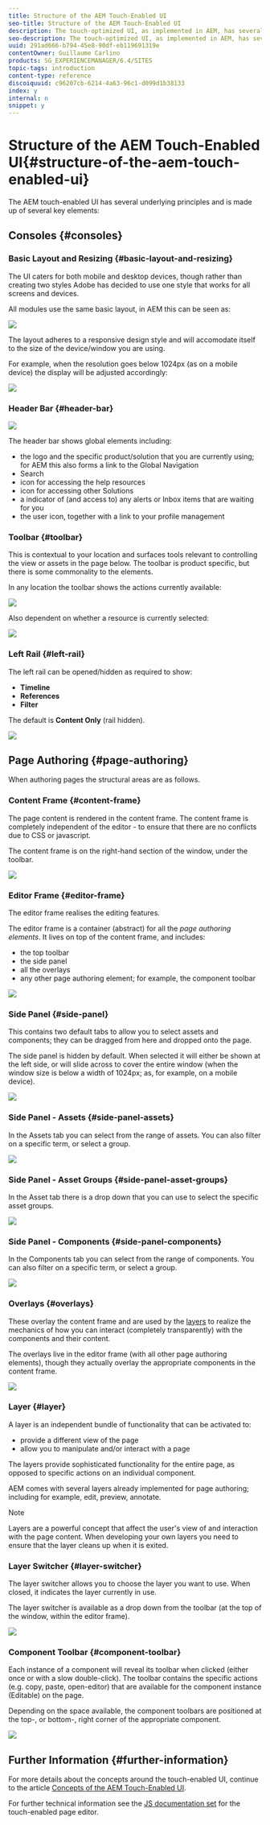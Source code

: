 ```yaml
---
title: Structure of the AEM Touch-Enabled UI
seo-title: Structure of the AEM Touch-Enabled UI
description: The touch-optimized UI, as implemented in AEM, has several underlying principles and is made up of several key elements
seo-description: The touch-optimized UI, as implemented in AEM, has several underlying principles and is made up of several key elements
uuid: 291ad666-b794-45e8-90df-eb119691319e
contentOwner: Guillaume Carlino
products: SG_EXPERIENCEMANAGER/6.4/SITES
topic-tags: introduction
content-type: reference
discoiquuid: c96207cb-6214-4a63-96c1-d099d1b38133
index: y
internal: n
snippet: y
---
```


# Structure of the AEM Touch-Enabled UI{#structure-of-the-aem-touch-enabled-ui}

The AEM touch-enabled UI has several underlying principles and is made up of several key elements:

## Consoles {#consoles}

### Basic Layout and Resizing {#basic-layout-and-resizing}

The UI caters for both mobile and desktop devices, though rather than creating two styles Adobe has decided to use one style that works for all screens and devices.

All modules use the same basic layout, in AEM this can be seen as: 

![](assets/chlimage_1-142.png)

The layout adheres to a responsive design style and will accomodate itself to the size of the device/window you are using.

For example, when the resolution goes below 1024px (as on a mobile device) the display will be adjusted accordingly:

![](assets/chlimage_1-143.png) 

### Header Bar {#header-bar}

![](assets/chlimage_1-144.png)

The header bar shows global elements including:

* the logo and the specific product/solution that you are currently using; for AEM this also forms a link to the Global Navigation
* Search
* icon for accessing the help resources
* icon for accessing other Solutions
* a indicator of (and access to) any alerts or Inbox items that are waiting for you
* the user icon, together with a link to your profile management

### Toolbar {#toolbar}

This is contextual to your location and surfaces tools relevant to controlling the view or assets in the page below. The toolbar is product specific, but there is some commonality to the elements.

In any location the toolbar shows the actions currently available: 

![](assets/chlimage_1-145.png)

Also dependent on whether a resource is currently selected:

![](assets/chlimage_1-146.png) 

### Left Rail {#left-rail}

The left rail can be opened/hidden as required to show:

* **Timeline**
* **References**
* **Filter**

The default is **Content Only** (rail hidden).

![](assets/chlimage_1-147.png) 

## Page Authoring {#page-authoring}

When authoring pages the structural areas are as follows.

### Content Frame {#content-frame}

The page content is rendered in the content frame. The content frame is completely independent of the editor - to ensure that there are no conflicts due to CSS or javascript.

The content frame is on the right-hand section of the window, under the toolbar. 

![](assets/chlimage_1-148.png) 

### Editor Frame {#editor-frame}

The editor frame realises the editing features.

The editor frame is a container (abstract) for all the *page authoring elements*. It lives on top of the content frame, and includes:

* the top toolbar
* the side panel
* all the overlays
* any other page authoring element; for example, the component toolbar

![](assets/chlimage_1-149.png) 

### Side Panel {#side-panel}

This contains two default tabs to allow you to select assets and components; they can be dragged from here and dropped onto the page.

The side panel is hidden by default. When selected it will either be shown at the left side, or will slide across to cover the entire window (when the window size is below a width of 1024px; as, for example, on a mobile device).

![](assets/chlimage_1-150.png) 

### Side Panel - Assets {#side-panel-assets}

In the Assets tab you can select from the range of assets. You can also filter on a specific term, or select a group.

![](assets/chlimage_1-151.png) 

### Side Panel - Asset Groups {#side-panel-asset-groups}

In the Asset tab there is a drop down that you can use to select the specific asset groups.

![](assets/chlimage_1-152.png) 

### Side Panel - Components {#side-panel-components}

In the Components tab you can select from the range of components. You can also filter on a specific term, or select a group.

![](assets/chlimage_1-153.png) 

### Overlays {#overlays}

These overlay the content frame and are used by the [layers](#layer) to realize the mechanics of how you can interact (completely transparently) with the components and their content.

The overlays live in the editor frame (with all other page authoring elements), though they actually overlay the appropriate components in the content frame.

![](assets/chlimage_1-154.png) 

### Layer {#layer}

A layer is an independent bundle of functionality that can be activated to:

* provide a different view of the page  
* allow you to manipulate and/or interact with a page

The layers provide sophisticated functionality for the entire page, as opposed to specific actions on an individual component.

AEM comes with several layers already implemented for page authoring; including for example, edit, preview, annotate.

>[!NOTE]
>
>Layers are a powerful concept that affect the user's view of and interaction with the page content. When developing your own layers you need to ensure that the layer cleans up when it is exited.

### Layer Switcher {#layer-switcher}

The layer switcher allows you to choose the layer you want to use. When closed, it indicates the layer currently in use.

The layer switcher is available as a drop down from the toolbar (at the top of the window, within the editor frame). 

![](assets/chlimage_1-155.png) 

### Component Toolbar {#component-toolbar}

Each instance of a component will reveal its toolbar when clicked (either once or with a slow double-click). The toolbar contains the specific actions (e.g. copy, paste, open-editor) that are available for the component instance (Editable) on the page.

Depending on the space available, the component toolbars are positioned at the top-, or bottom-, right corner of the appropriate component.

![](assets/chlimage_1-156.png) 

## Further Information {#further-information}

For more details about the concepts around the touch-enabled UI, continue to the article [Concepts of the AEM Touch-Enabled UI](../../../sites/developing/using/touch-ui-concepts.md).

For further technical information see the [JS documentation set](/sites/developing/using/reference-materials/jsdoc/ui-touch/editor-core/index.md) for the touch-enabled page editor.  

